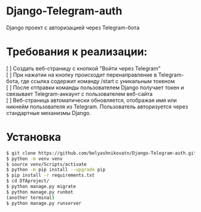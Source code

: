 # Django-Telegram-auth
Django проект с авторизацией через Telegram-бота



# Требования к реализации:
[ ] Создать веб-страницу с кнопкой "Войти через Telegram"  
[ ] При нажатии на кнопку происходит перенаправление в Telegram-бота, где ссылка содержит команду /start с уникальным токеном  
[ ] После отправки команды пользователем Django получает токен и связывает Telegram-аккаунт с пользователем веб-сайта  
[ ] Веб-страница автоматически обновляется, отображая имя или никнейм пользователя из Telegram. Пользователь авторизуется через стандартные механизмы Django.  



# Установка
```bash
$ git clone https://github.com/belyashnikovatn/Django-Telegram-auth.git
$ python -m venv venv  
$ source venv/Scripts/activate  
$ python -m pip install --upgrade pip  
$ pip install -r requirements.txt  
$ cd DTAproject/
$ python manage.py migrate  
$ python manage.py runbot
(another terminal)
$ python manage.py runserver

```

#